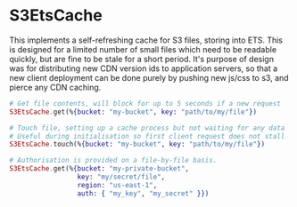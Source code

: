 # S3EtsCache

This implements a self-refreshing cache for S3 files, storing into ETS. This is designed for a limited number of small files which need to be readable quickly, but are fine to be stale for a short period. It's purpose of design was for distributing new CDN version ids to application servers, so that a new client deployment can be done purely by pushing new js/css to s3, and pierce any CDN caching.

```elixir
# Get file contents, will block for up to 5 seconds if a new request
S3EtsCache.get(%{bucket: "my-bucket", key: "path/to/my/file"})

# Touch file, setting up a cache process but not waiting for any data
# Useful during initialisation so first client request does not stall
S3EtsCache.touch(%{bucket: "my-bucket", key: "path/to/my/file"})

# Authorisation is provided on a file-by-file basis.
S3EtsCache.get(%{bucket: "my-private-bucket",
                 key: "my/secret/file",
                 region: "us-east-1",
                 auth: { "my_key", "my_secret" }})
```
